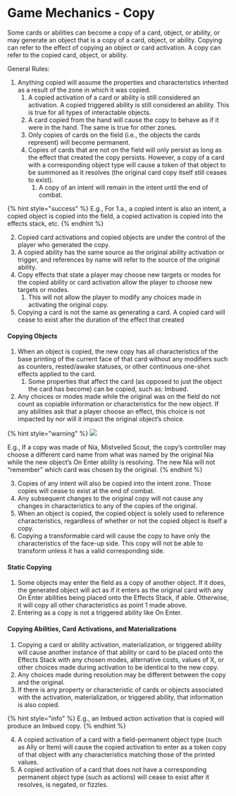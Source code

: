 # Game Mechanics - Copy

Some cards or abilities can become a copy of a card, object, or ability, or may generate an object that is a copy of a card, object, or ability. Copying can refer to the effect of copying an object or card activation. A copy can refer to the copied card, object, or ability.&#x20;

General Rules:

1. Anything copied will assume the properties and characteristics inherited as a result of the zone in which it was copied.
   1. A copied activation of a card or ability is still considered an activation. A copied triggered ability is still considered an ability. This is true for all types of interactable objects.
   2. A card copied from the hand will cause the copy to behave as if it were in the hand. The same is true for other zones.
   3. Only copies of cards on the field (i.e., the objects the cards represent) will become permanent.
   4. Copies of cards that are not on the field will only persist as long as the effect that created the copy persists. However, a copy of a card with a corresponding object type will cause a token of that object to be summoned as it resolves (the original card copy itself still ceases to exist).
      1. A copy of an intent will remain in the intent until the end of combat.

{% hint style="success" %}
E.g., For 1.a., a copied intent is also an intent, a copied object is copied into the field, a copied activation is copied into the effects stack, etc.
{% endhint %}

2. Copied card activations and copied objects are under the control of the player who generated the copy.
3. A copied ability has the same source as the original ability activation or trigger, and references by name will refer to the source of the original ability.
4. Copy effects that state a player may choose new targets or modes for the copied ability or card activation allow the player to choose new targets or modes.
   1. This will not allow the player to modify any choices made in activating the original copy.
5. Copying a card is not the same as generating a card. A copied card will cease to exist after the duration of the effect that created



#### Copying Objects

1. When an object is copied, the new copy has all characteristics of the base printing of the current face of that card without any modifiers such as counters, rested/awake statuses, or other continuous one-shot effects applied to the card.
   1. Some properties that affect the card (as opposed to just the object the card has become) can be copied, such as: Imbued.
2. Any choices or modes made while the original was on the field do not count as copiable information or characteristics for the new object. If any abilities ask that a player choose an effect, this choice is not impacted by nor will it impact the original object’s choice.

{% hint style="warning" %}
![](https://api.gatcg.com/cards/images/nia-mistveiled-scout-doa-alter.jpg)

E.g., If a copy was made of Nia, Mistveiled Scout, the copy’s controller may choose a different card name from what was named by the original Nia while the new object’s On Enter ability is resolving. The new Nia will not “remember” which card was chosen by the original.
{% endhint %}

3. Copies of any intent will also be copied into the intent zone. Those copies will cease to exist at the end of combat.
4. Any subsequent changes to the original copy will not cause any changes in characteristics to any of the copies of the original.
5. When an object is copied, the copied object is solely used to reference characteristics, regardless of whether or not the copied object is itself a copy.
6. Copying a transformable card will cause the copy to have only the characteristics of the face-up side. This copy will not be able to transform unless it has a valid corresponding side.

#### Static Copying

1. Some objects may enter the field as a copy of another object. If it does, the generated object will act as if it enters as the original card with any On Enter abilities being placed onto the Effects Stack, if able. Otherwise, it will copy all other characteristics as point 1 made above.
2. Entering as a copy is not a triggered ability like On Enter.

#### Copying Abilities, Card Activations, and Materializations

1. Copying a card or ability activation, materialization, or triggered ability will cause another instance of that ability or card to be placed onto the Effects Stack with any chosen modes, alternative costs, values of X, or other choices made during activation to be identical to the new copy.
2. Any choices made during resolution may be different between the copy and the original.
3. If there is any property or characteristic of cards or objects associated with the activation, materialization, or triggered ability, that information is also copied.&#x20;

{% hint style="info" %}
E.g., an Imbued action activation that is copied will produce an Imbued copy.
{% endhint %}

4. A copied activation of a card with a field-permanent object type (such as Ally or Item) will cause the copied activation to enter as a token copy of that object with any characteristics matching those of the printed values.
5. A copied activation of a card that does not have a corresponding permanent object type (such as actions) will cease to exist after it resolves, is negated, or fizzles.

